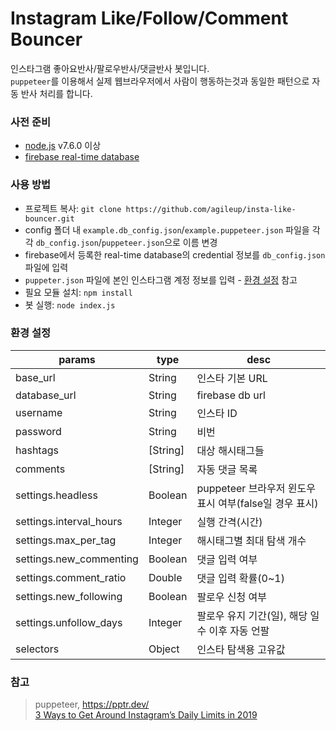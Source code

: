 # Instagram Like/Follow/Comment Bouncer

인스타그램 좋아요반사/팔로우반사/댓글반사 봇입니다.  
`puppeteer`를 이용해서 실제 웹브라우저에서 사람이 행동하는것과 동일한 패턴으로 자동 반사 처리를 합니다.

### 사전 준비

- [node.js](https://nodejs.org/en/) v7.6.0 이상
- [firebase real-time database](https://firebase.google.com/)

### 사용 방법

* 프로젝트 복사: `git clone https://github.com/agileup/insta-like-bouncer.git`
* config 폴더 내 `example.db_config.json`/`example.puppeteer.json` 파일을 각각 `db_config.json`/`puppeteer.json`으로 이름 변경
* firebase에서 등록한 real-time database의 credential 정보를 `db_config.json` 파일에 입력
* `puppeter.json` 파일에 본인 인스타그램 계정 정보를 입력 - [환경 설정](###환경&#32;설정) 참고
* 필요 모듈 설치: `npm install`
* 봇 실행: `node index.js`

### 환경 설정

| params                  | type     | desc                                                   |
|-------------------------|----------|--------------------------------------------------------|
| base_url                | String   | 인스타 기본 URL                                        |
| database_url            | String   | firebase db url                                        |
| username                | String   | 인스타 ID                                              |
| password                | String   | 비번                                                   |
| hashtags                | [String] | 대상 해시태그들                                        |
| comments                | [String] | 자동 댓글 목록                                         |
| settings.headless       | Boolean  | puppeteer 브라우저 윈도우 표시 여부(false일 경우 표시) |
| settings.interval_hours | Integer  | 실행 간격(시간)                                        |
| settings.max_per_tag    | Integer  | 해시태그별 최대 탐색 개수                              |
| settings.new_commenting | Boolean  | 댓글 입력 여부                                         |
| settings.comment_ratio  | Double   | 댓글 입력 확률(0~1)                                    |
| settings.new_following  | Boolean  | 팔로우 신청 여부                                       |
| settings.unfollow_days  | Integer  | 팔로우 유지 기간(일), 해당 일수 이후 자동 언팔         |
| selectors               | Object   | 인스타 탐색용 고유값                                   |

### 참고
> puppeteer, https://pptr.dev/  
> [3 Ways to Get Around Instagram’s Daily Limits in 2019](https://socialpros.co/instagram-daily-limits)
